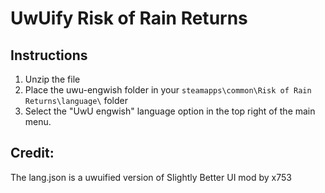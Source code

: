 # UwUify Risk of Rain Returns

## Instructions
1. Unzip the file
2. Place the uwu-engwish folder in your ```steamapps\common\Risk of Rain Returns\language\``` folder
3. Select the "UwU engwish" language option in the top right of the main menu.


## Credit:
The lang.json is a uwuified version of Slightly Better UI mod by x753
